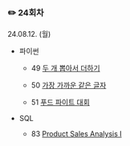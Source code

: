 ### ✏️ 24회차

24.08.12. (월)

- 파이썬

  - 49 [두 개 뽑아서 더하기](https://school.programmers.co.kr/learn/courses/30/lessons/68644)

  - 50 [가장 가까운 같은 글자](https://school.programmers.co.kr/learn/courses/30/lessons/142086)

  - 51 [푸드 파이트 대회](https://school.programmers.co.kr/learn/courses/30/lessons/134240)

- SQL

  - 83 [Product Sales Analysis I](https://leetcode.com/problems/product-sales-analysis-i/)

</br>
